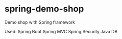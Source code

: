# spring-demo-shop
Demo shop with Spring framework

Used: 
Spring Boot Spring MVC Spring Security
Java DB 
